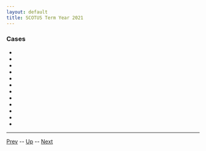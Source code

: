 ```yaml
---
layout: default
title: SCOTUS Term Year 2021
---
```


### Cases
*  []()
*  []()
*  []()
*  []()
*  []()
*  []()
*  []()
*  []()
*  []()
*  []()
*  []()
*  []()

---

[Prev](../2020/README.md) -- [Up](../README.md) -- [Next](../2022/README.md)
